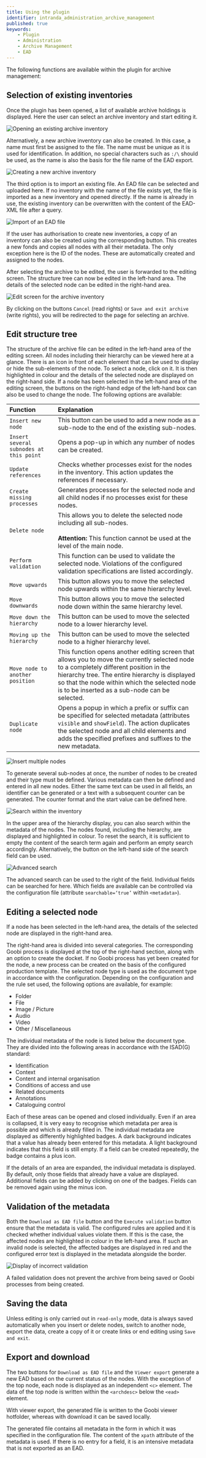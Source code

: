 ```yaml
---
title: Using the plugin
identifier: intranda_administration_archive_management
published: true
keywords:
    - Plugin
    - Administration
    - Archive Management
    - EAD
---
```


The following functions are available within the plugin for archive management:


## Selection of existing inventories
Once the plugin has been opened, a list of available archive holdings is displayed. Here the user can select an archive inventory and start editing it.

![Opening an existing archive inventory](screen05_en.png)

Alternatively, a new archive inventory can also be created. In this case, a name must first be assigned to the file. The name must be unique as it is used for identification. In addition, no special characters such as `:/\` should be used, as the name is also the basis for the file name of the EAD export.

![Creating a new archive inventory](screen04_en.png)

The third option is to import an existing file. An EAD file can be selected and uploaded here. If no inventory with the name of the file exists yet, the file is imported as a new inventory and opened directly. If the name is already in use, the existing inventory can be overwritten with the content of the EAD-XML file after a query.

![Import of an EAD file](screen08_en.png)

If the user has authorisation to create new inventories, a copy of an inventory can also be created using the corresponding button. This creates a new fonds and copies all nodes with all their metadata. The only exception here is the ID of the nodes. These are automatically created and assigned to the nodes. 

After selecting the archive to be edited, the user is forwarded to the editing screen. The structure tree can now be edited in the left-hand area. The details of the selected node can be edited in the right-hand area.

![Edit screen for the archive inventory](screen06_en.png)

By clicking on the buttons `Cancel` (read rights) or `Save and exit archive` (write rights), you will be redirected to the page for selecting an archive.


## Edit structure tree
The structure of the archive file can be edited in the left-hand area of the editing screen. All nodes including their hierarchy can be viewed here at a glance. There is an icon in front of each element that can be used to display or hide the sub-elements of the node. To select a node, click on it. It is then highlighted in colour and the details of the selected node are displayed on the right-hand side. If a node has been selected in the left-hand area of the editing screen, the buttons on the right-hand edge of the left-hand box can also be used to change the node. The following options are available:

| Function | Explanation |
| :--- | :--- |
| `Insert new node` | This button can be used to add a new node as a sub-node to the end of the existing sub-nodes. |
| `Insert several subnodes at this point` | Opens a pop-up in which any number of nodes can be created.|
| `Update references` | Checks whether processes exist for the nodes in the inventory. This action updates the references if necessary. |
| `Create missing processes` | Generates processes for the selected node and all child nodes if no processes exist for these nodes. |
| `Delete node` | This allows you to delete the selected node including all sub-nodes.  <br/><br/>**Attention:** This function cannot be used at the level of the main node. |
| `Perform validation` | This function can be used to validate the selected node. Violations of the configured validation specifications are listed accordingly. |
| `Move upwards` | This button allows you to move the selected node upwards within the same hierarchy level. |
| `Move downwards` | This button allows you to move the selected node down within the same hierarchy level. |
| `Move down the hierarchy` | This button can be used to move the selected node to a lower hierarchy level. |
| `Moving up the hierarchy` | This button can be used to move the selected node to a higher hierarchy level. |
| `Move node to another position` | This function opens another editing screen that allows you to move the currently selected node to a completely different position in the hierarchy tree. The entire hierarchy is displayed so that the node within which the selected node is to be inserted as a sub-node can be selected. |
| `Duplicate node` | Opens a popup in which a prefix or suffix can be specified for selected metadata (attributes `visible` and `showField`). The action duplicates the selected node and all child elements and adds the specified prefixes and suffixes to the new metadata.|

![Insert multiple nodes](screen11_en.png)

To generate several sub-nodes at once, the number of nodes to be created and their type must be defined. Various metadata can then be defined and entered in all new nodes. Either the same text can be used in all fields, an identifier can be generated or a text with a subsequent counter can be generated. The counter format and the start value can be defined here.
 
![Search within the inventory](screen07_en.png)

In the upper area of the hierarchy display, you can also search within the metadata of the nodes. The nodes found, including the hierarchy, are displayed and highlighted in colour. To reset the search, it is sufficient to empty the content of the search term again and perform an empty search accordingly. Alternatively, the button on the left-hand side of the search field can be used.

![Advanced search](screen10_en.png)

The advanced search can be used to the right of the field. Individual fields can be searched for here. Which fields are available can be controlled via the configuration file (attribute `searchable=‘true’` within `<metadata>`).


## Editing a selected node
If a node has been selected in the left-hand area, the details of the selected node are displayed in the right-hand area.

The right-hand area is divided into several categories. The corresponding Goobi process is displayed at the top of the right-hand section, along with an option to create the docket. If no Goobi process has yet been created for the node, a new process can be created on the basis of the configured production template. The selected node type is used as the document type in accordance with the configuration. Depending on the configuration and the rule set used, the following options are available, for example:

* Folder
* File
* Image / Picture
* Audio
* Video
* Other / Miscellaneous

The individual metadata of the node is listed below the document type. They are divided into the following areas in accordance with the ISAD(G) standard:

* Identification
* Context
* Content and internal organisation
* Conditions of access and use
* Related documents
* Annotations
* Cataloguing control

Each of these areas can be opened and closed individually. Even if an area is collapsed, it is very easy to recognise which metadata per area is possible and which is already filled in. The individual metadata are displayed as differently highlighted badges. A dark background indicates that a value has already been entered for this metadata. A light background indicates that this field is still empty. If a field can be created repeatedly, the badge contains a plus icon.

If the details of an area are expanded, the individual metadata is displayed. By default, only those fields that already have a value are displayed. Additional fields can be added by clicking on one of the badges. Fields can be removed again using the minus icon.


## Validation of the metadata
Both the `Download as EAD file` button and the `Execute validation` button ensure that the metadata is valid. The configured rules are applied and it is checked whether individual values violate them. If this is the case, the affected nodes are highlighted in colour in the left-hand area. If such an invalid node is selected, the affected badges are displayed in red and the configured error text is displayed in the metadata alongside the border.

![Display of incorrect validation](screen09_en.png)

A failed validation does not prevent the archive from being saved or Goobi processes from being created.


## Saving the data
Unless editing is only carried out in `read-only` mode, data is always saved automatically when you insert or delete nodes, switch to another node, export the data, create a copy of it or create links or end editing using `Save and exit`.


## Export and download
The two buttons for `Download as EAD file` and the `Viewer export` generate a new EAD based on the current status of the nodes. With the exception of the top node, each node is displayed as an independent `<c>` element. The data of the top node is written within the `<archdesc>` below the `<ead>` element. 

With viewer export, the generated file is written to the Goobi viewer hotfolder, whereas with download it can be saved locally. 

The generated file contains all metadata in the form in which it was specified in the configuration file. The content of the `xpath` attribute of the metadata is used. If there is no entry for a field, it is an intensive metadata that is not exported as an EAD.
